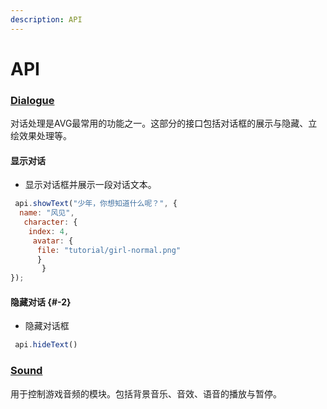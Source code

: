 ```yaml
---
description: API
---
```


# API

### [Dialogue](api.md#dialogue)

 对话处理是AVG最常用的功能之一。这部分的接口包括对话框的展示与隐藏、立绘效果处理等。

#### 显示对话

*  显示对话框并展示一段对话文本。

```javascript
 api.showText("少年，你想知道什么呢？", {
  name: "风见",
   character: {
    index: 4,
     avatar: {
      file: "tutorial/girl-normal.png" 
      }
       }
});
```



#### 隐藏对话 {#-2}

* 隐藏对话框

```javascript
 api.hideText()
```

### [Sound](api.md#sound)

 用于控制游戏音频的模块。包括背景音乐、音效、语音的播放与暂停。



